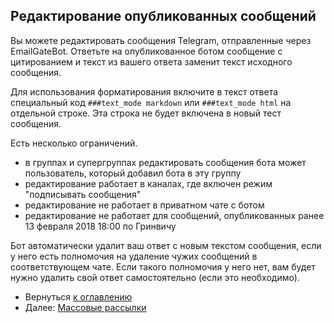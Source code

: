 ## Редактирование опубликованных сообщений

Вы можете редактировать сообщения Telegram, отправленные через EmailGateBot.
Ответьте на опубликованное ботом сообщение с цитированием и текст из вашего ответа заменит текст исходного сообщения.

Для использования форматирования включите в текст ответа специальный код `###text_mode markdown` или `###text_mode html` на отдельной строке.
Эта строка не будет включена в новый тест сообщения.

Есть несколько ограничений.

- в группах и супергруппах редактировать сообщения бота может пользователь, который добавил бота в эту группу
- редактирование работает в каналах, где включен режим "подписывать сообщения"
- редактирование не работает в приватном чате с ботом
- редактирование не работает для сообщений, опубликованных ранее 13 февраля 2018 18:00 по Гринвичу

Бот автоматически удалит ваш ответ с новым текстом сообщения, если у него есть полномочия на удаление чужих сообщений в соответствующем чате.
Если такого полномочия у него нет, вам будет нужно удалить свой ответ самостоятельно (если это необходимо).

- Вернуться [к оглавлению](guide.md)
- Далее: [Массовые рассылки](bulk.md)
